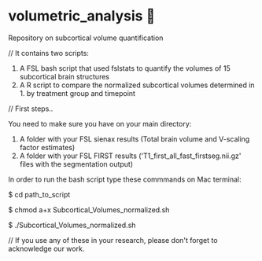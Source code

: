 # volumetric_analysis 🧠
Repository on subcortical volume quantification

// It contains two scripts:
1. A FSL bash script that used fslstats to quantify the volumes of 15 subcortical brain structures
2. A R script to compare the normalized subcortical volumes determined in 1. by treatment group and timepoint 

// First steps..

You need to make sure you have on your main directory:
1. A folder with your FSL sienax results (Total brain volume and V-scaling factor estimates)
2. A folder with your FSL FIRST results ('T1_first_all_fast_firstseg.nii.gz' files with the segmentation output)

In order to run the bash script type these commmands on Mac terminal:

$ cd path_to_script

$ chmod a+x Subcortical_Volumes_normalized.sh

$ ./Subcortical_Volumes_normalized.sh

// If you use any of these in your research, please don't forget to acknowledge our work.
